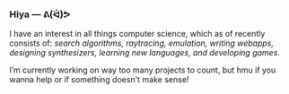 ### Hiya — ᕕ(ᐛ)ᕗ
I have an interest in all things computer science, which as of recently consists of: *search algorithms, raytracing, emulation, writing webapps, designing synthesizers, learning new languages, and developing games*. 

I’m currently working on way too many projects to count, but hmu if you wanna help or if something doesn't make sense!
